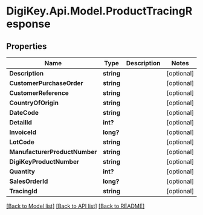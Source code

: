 # DigiKey.Api.Model.ProductTracingResponse
## Properties

Name | Type | Description | Notes
------------ | ------------- | ------------- | -------------
**Description** | **string** |  | [optional] 
**CustomerPurchaseOrder** | **string** |  | [optional] 
**CustomerReference** | **string** |  | [optional] 
**CountryOfOrigin** | **string** |  | [optional] 
**DateCode** | **string** |  | [optional] 
**DetailId** | **int?** |  | [optional] 
**InvoiceId** | **long?** |  | [optional] 
**LotCode** | **string** |  | [optional] 
**ManufacturerProductNumber** | **string** |  | [optional] 
**DigiKeyProductNumber** | **string** |  | [optional] 
**Quantity** | **int?** |  | [optional] 
**SalesOrderId** | **long?** |  | [optional] 
**TracingId** | **string** |  | [optional] 

[[Back to Model list]](../README.md#documentation-for-models) [[Back to API list]](../README.md#documentation-for-api-endpoints) [[Back to README]](../README.md)

